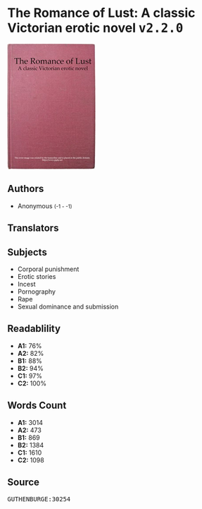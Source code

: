 # The Romance of Lust: A classic Victorian erotic novel <kbd>v2.2.0</kbd>

![](./cover.medium.jpg "")

## Authors


 - Anonymous <small>(-1 - -1)</small>

## Translators



## Subjects


 - Corporal punishment
 - Erotic stories
 - Incest
 - Pornography
 - Rape
 - Sexual dominance and submission

## Readablility


 - **A1:** 76%
 - **A2:** 82%
 - **B1:** 88%
 - **B2:** 94%
 - **C1:** 97%
 - **C2:** 100%

## Words Count


 - **A1:** 3014
 - **A2:** 473
 - **B1:** 869
 - **B2:** 1384
 - **C1:** 1610
 - **C2:** 1098

## Source


<kbd>GUTHENBURGE:30254</kbd>
